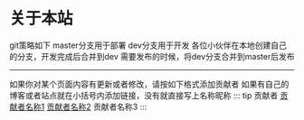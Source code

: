 # 关于本站

git策略如下
master分支用于部署
dev分支用于开发
各位小伙伴在本地创建自己的分支，开发完成后合并到dev
需要发布的时候，将dev分支合并到master后发布  

---
如果你对某个页面内容有更新或者修改，请按如下格式添加贡献者
如果有自己的博客或者站点就在小括号内添加链接，没有就直接写上名称昵称
::: tip 贡献者
[贡献者名称1](/about) [贡献者名称2](/about) 贡献者名称3
:::
